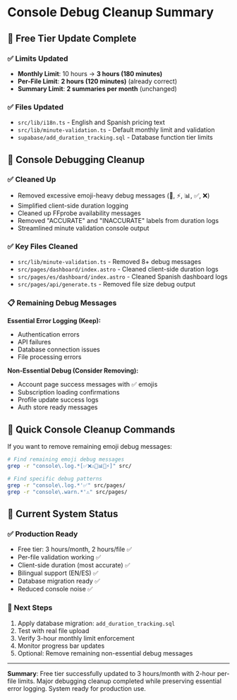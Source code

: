 # Console Debug Cleanup Summary

## 🎯 **Free Tier Update Complete**

### ✅ **Limits Updated**
- **Monthly Limit**: 10 hours → **3 hours (180 minutes)**
- **Per-File Limit**: **2 hours (120 minutes)** (already correct)
- **Summary Limit**: **2 summaries per month** (unchanged)

### ✅ **Files Updated**
- `src/lib/i18n.ts` - English and Spanish pricing text
- `src/lib/minute-validation.ts` - Default monthly limit and validation
- `supabase/add_duration_tracking.sql` - Database function tier limits

## 🧹 **Console Debugging Cleanup**

### ✅ **Cleaned Up**
- Removed excessive emoji-heavy debug messages (🎯, ⚡, 📊, ✅, ❌)
- Simplified client-side duration logging
- Cleaned up FFprobe availability messages
- Removed "ACCURATE" and "INACCURATE" labels from duration logs
- Streamlined minute validation console output

### ✅ **Key Files Cleaned**
- `src/lib/minute-validation.ts` - Removed 8+ debug messages
- `src/pages/dashboard/index.astro` - Cleaned client-side duration logs
- `src/pages/es/dashboard/index.astro` - Cleaned Spanish dashboard logs
- `src/pages/api/generate.ts` - Removed file size debug output

### 📋 **Remaining Debug Messages**
**Essential Error Logging (Keep):**
- Authentication errors
- API failures
- Database connection issues
- File processing errors

**Non-Essential Debug (Consider Removing):**
- Account page success messages with ✅ emojis
- Subscription loading confirmations
- Profile update success logs
- Auth store ready messages

## 🔧 **Quick Console Cleanup Commands**

If you want to remove remaining emoji debug messages:

```bash
# Find remaining emoji debug messages
grep -r "console\.log.*[✅❌⚠️🔧📊🎯⚡]" src/

# Find specific debug patterns
grep -r "console\.log.*'✅" src/pages/
grep -r "console\.warn.*'⚠️" src/pages/
```

## 🎯 **Current System Status**

### ✅ **Production Ready**
- Free tier: 3 hours/month, 2 hours/file ✅
- Per-file validation working ✅
- Client-side duration (most accurate) ✅
- Bilingual support (EN/ES) ✅
- Database migration ready ✅
- Reduced console noise ✅

### 🚀 **Next Steps**
1. Apply database migration: `add_duration_tracking.sql`
2. Test with real file upload
3. Verify 3-hour monthly limit enforcement
4. Monitor progress bar updates
5. Optional: Remove remaining non-essential debug messages

---

**Summary**: Free tier successfully updated to 3 hours/month with 2-hour per-file limits. Major debugging cleanup completed while preserving essential error logging. System ready for production use.